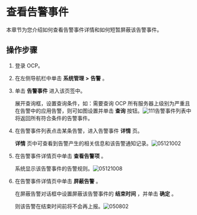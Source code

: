 查看告警事件
===========================

本章节为您介绍如何查看告警事件详情和如何短暂屏蔽该告警事件。

操作步骤
-------------------------

1. 登录 OCP。



2. 在左侧导航栏中单击 **系统管理** **\>** **告警** 。



3. 单击 **告警事件** 进入该页签中。

   展开查询框，设置查询条件，如：需要查询 OCP 所有服务器上级别为严重且在告警中的应用告警，则可如图设置并单击 **查询** 按钮。![111](https://help-static-aliyun-doc.aliyuncs.com/assets/img/zh-CN/3829060261/p271210.png)告警事件列表中将返回所有符合条件的告警事件。


4. 在告警事件列表点击某条告警，进入告警事件 **详情** 页。

   **详情** 页中可查看到告警产生的相关信息和该告警通知记录。![05121002](https://help-static-aliyun-doc.aliyuncs.com/assets/img/zh-CN/7747870261/p272715.png)


5. 在告警事件详情页中单击 **查看告警项** 。

   系统显示该告警事件的告警规则。![05121008](https://help-static-aliyun-doc.aliyuncs.com/assets/img/zh-CN/7747870261/p272717.png)


6. 在告警事件详情页中单击 **屏蔽告警** 。

   在屏蔽告警对话框中设置屏蔽该告警事件的 **结束时间** ，并单击 **确定** 。

   则该告警在结束时间前将不会再上报。![050802](https://help-static-aliyun-doc.aliyuncs.com/assets/img/zh-CN/3829060261/p271715.png)
